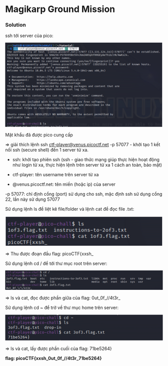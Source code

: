 # Magikarp Ground Mission

### Solution

ssh tới server của pico: 

![img](https://github.com/DucThinh47/PicoCTF_Writeups/blob/main/General_Skills/images/image17.png?raw=true)

Mật khẩu đã được pico cung cấp

=> giải thích lệnh ssh ctf-player@venus.picoctf.net -p 57077 - khởi tạo 1 kết nối ssh (secure shell) đến 1 server từ xa.

- ssh: khởi tạo phiên ssh (ssh - giao thức mạng giúp thực hiện hoạt động như login từ xa, thực hiện lệnh trên server từ xa 1 cách an toàn, bảo mật)

- ctf-player: tên username trên server từ xa

- @venus.picoctf.net: tên miền (hoặc ip) của server

-p 57077: chỉ định cổng (port) sử dụng cho ssh, mặc định ssh sử dụng cổng 22, lần này sử dụng 57077

Sử dụng lệnh ls để liệt kê file/folder và lệnh cat để đọc file .txt:

![img](https://github.com/DucThinh47/PicoCTF_Writeups/blob/main/General_Skills/images/image18.png?raw=true)

=> Thu được đoạn đầu flag: picoCTF{xxsh_

Sử dụng lệnh cd / để tới thư mục root trên server: 

![img](https://github.com/DucThinh47/PicoCTF_Writeups/blob/main/General_Skills/images/image19.png?raw=true)

=> ls và cat, đọc được phần giữa của flag: 0ut_0f_\/\/4t3r_

Sử dụng lệnh cd ~ để trở về thư mục home trên server: 

![img](https://github.com/DucThinh47/PicoCTF_Writeups/blob/main/General_Skills/images/image20.png?raw=true)

=> ls và cat, lấy được phần cuối của flag: 71be5264}

**flag:  picoCTF{xxsh_0ut_0f_\/\/4t3r_71be5264}**


